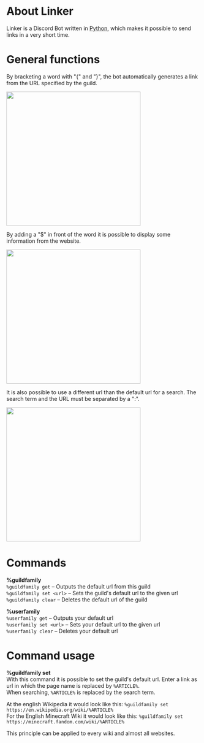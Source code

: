 # About Linker
Linker is a Discord Bot written in [Python](https://www.python.org/), which makes it possible to send links in a very short time.

# General functions
By bracketing a word with "{" and "}", the bot automatically generates a link from the URL specified by the guild.

<img src="https://cdn.discordapp.com/attachments/822481246097113118/824293121964900372/Usage1.png" width="350px" />

By adding a "$" in front of the word it is possible to display some information from the website.

<img src="https://cdn.discordapp.com/attachments/822481246097113118/824295598433501195/Usage3.png" width="350px" />

It is also possible to use a different url than the default url for a search. The search term and the URL must be separated by a ":".

<img src="https://cdn.discordapp.com/attachments/822481246097113118/824301631247482900/Usage4.png" width="350px" />

# Commands

**%guildfamily**<br>
```%guildfamily get``` – Outputs the default url from this guild<br>
```%guildfamily set <url>``` – Sets the guild's default url to the given url<br>
```%guildfamily clear``` – Deletes the default url of the guild

**%userfamily**<br>
```%userfamily get``` – Outputs your default url<br>
```%userfamily set <url>``` – Sets your default url to the given url<br>
```%userfamily clear``` – Deletes your default url

# Command usage

**%guildfamily set**<br>
With this command it is possible to set the guild's default url. Enter a link as url in which the page name is replaced by `%ARTICLE%`.<br>
When searching, `%ARTICLE%` is replaced by the search term.

At the english Wikipedia it would look like this: ```%guildfamily set https://en.wikipedia.org/wiki/%ARTICLE%```<br>
For the English Minecraft Wiki it would look like this: ```%guildfamily set https://minecraft.fandom.com/wiki/%ARTICLE%```

This principle can be applied to every wiki and almost all websites.

